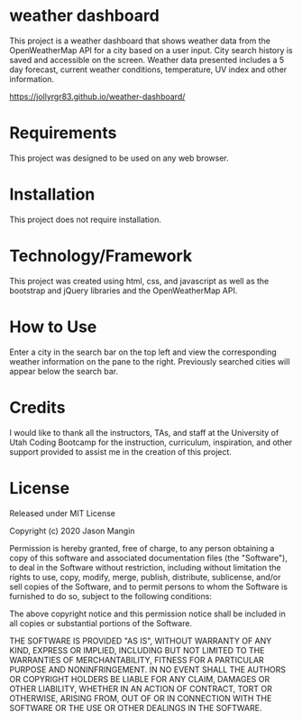 
# weather dashboard

This project is a weather dashboard that shows weather data from the OpenWeatherMap API for a city based on a user input. City search history is saved and accessible on the screen. Weather data presented includes a 5 day forecast, current weather conditions, temperature, UV index and other information.

<https://jollyrgr83.github.io/weather-dashboard/>

# Requirements

This project was designed to be used on any web browser.

# Installation

This project does not require installation.

# Technology/Framework

This project was created using html, css, and javascript as well as the bootstrap and jQuery libraries and the OpenWeatherMap API.

# How to Use

Enter a city in the search bar on the top left and view the corresponding weather information on the pane to the right. Previously searched cities will appear below the search bar.

# Credits

I would like to thank all the instructors, TAs, and staff at the University of Utah Coding Bootcamp for the instruction, curriculum, inspiration, and other support provided to assist me in the creation of this project.

# License

Released under MIT License

Copyright (c) 2020 Jason Mangin

Permission is hereby granted, free of charge, to any person obtaining a copy of this software and associated documentation files (the "Software"), to deal in the Software without restriction, including without limitation the rights to use, copy, modify, merge, publish, distribute, sublicense, and/or sell copies of the Software, and to permit persons to whom the Software is furnished to do so, subject to the following conditions:

The above copyright notice and this permission notice shall be included in all copies or substantial portions of the Software.

THE SOFTWARE IS PROVIDED "AS IS", WITHOUT WARRANTY OF ANY KIND, EXPRESS OR IMPLIED, INCLUDING BUT NOT LIMITED TO THE WARRANTIES OF MERCHANTABILITY, FITNESS FOR A PARTICULAR PURPOSE AND NONINFRINGEMENT. IN NO EVENT SHALL THE AUTHORS OR COPYRIGHT HOLDERS BE LIABLE FOR ANY CLAIM, DAMAGES OR OTHER LIABILITY, WHETHER IN AN ACTION OF CONTRACT, TORT OR OTHERWISE, ARISING FROM, OUT OF OR IN CONNECTION WITH THE SOFTWARE OR THE USE OR OTHER DEALINGS IN THE SOFTWARE.